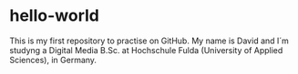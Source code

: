 # hello-world
This is my first repository to practise on GitHub.
My name is David and I´m studyng a Digital Media B.Sc. at Hochschule Fulda (University of Applied Sciences), in Germany.
